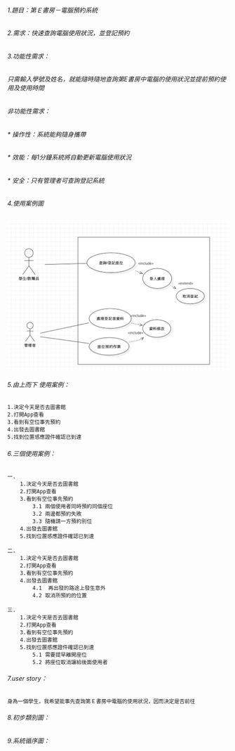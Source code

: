 ###### 1.題目：第Ｅ書房－電腦預約系統

###### 2.需求：快速查詢電腦使用狀況，並登記預約

###### 3.功能性需求：
###### 只需輸入學號及姓名，就能隨時隨地查詢第E書房中電腦的使用狀況並提前預約使用及使用時間
###### 非功能性需求：
###### * 操作性：系統能夠隨身攜帶
###### * 效能：每1分鐘系統將自動更新電腦使用狀況
###### * 安全：只有管理者可查詢登記系統

###### 4.使用案例圖

![images](case1.png)

###### 5.由上而下 使用案例：
    1.決定今天是否去圖書館
    2.打開App查看
    3.看到有空位事先預約
    4.出發去圖書館
    5.找到位置感應證件確認已到達

###### 6.三個使用案例：
    一.
        1.決定今天是否去圖書館
        2.打開App查看
        3.看到有空位事先預約
            3.1 兩個使用者同時預約同個座位
            3.2 兩邊都預約失敗
            3.3 隨機請一方預約別位
        4.出發去圖書館
        5.找到位置感應證件確認已到達

    二.
        1.決定今天是否去圖書館
        2.打開App查看
        3.看到有空位事先預約
        4.出發去圖書館
            4.1  再出發的路途上發生意外
            4.2 取消所預約的位置

    三.
        1.決定今天是否去圖書館
        2.打開App查看
        3.看到有空位事先預約
        4.出發去圖書館
        5.找到位置感應證件確認已到達
            5.1 需要提早離開座位
            5.2 將座位取消讓給後面使用者

###### 7.user story：
    身為一個學生，我希望能事先查詢第Ｅ書房中電腦的使用狀況，因而決定是否前往
    
###### 8.初步類別圖：
    

###### 9.系統循序圖：
